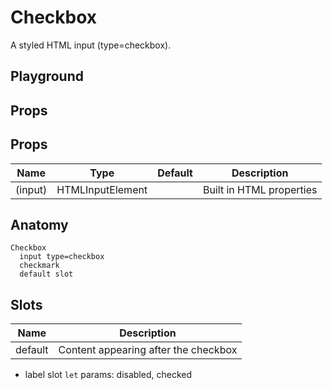 <script>
    import Playground from './CheckboxPlayground.svelte';
</script>

# Checkbox

A styled HTML input (type=checkbox).

## Playground

<Playground />

## Props

## Props

| Name    | Type             | Default | Description              |
| ------- | ---------------- | ------- | ------------------------ |
| (input) | HTMLInputElement |         | Built in HTML properties |

## Anatomy

```
Checkbox
  input type=checkbox
  checkmark
  default slot
```

## Slots

| Name    | Description                          |
| ------- | ------------------------------------ |
| default | Content appearing after the checkbox |

- label slot `let` params: disabled, checked
